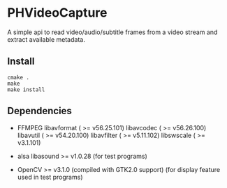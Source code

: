 # PHVideoCapture 

  A simple api to read video/audio/subtitle frames from a video stream
  and extract available metadata.  

## Install

```
cmake .
make
make install
```

## Dependencies

- FFMPEG
    libavformat ( >= v56.25.101)
	libavcodec  ( >= v56.26.100)
	libavutil   ( >= v54.20.100)
	libavfilter ( >= v5.11.102)
	libswscale  ( >= v3.1.101)

- alsa libasound >= v1.0.28 (for test programs)
- OpenCV >= v3.1.0  (compiled with GTK2.0 support)
                    (for display feature used in test programs)


